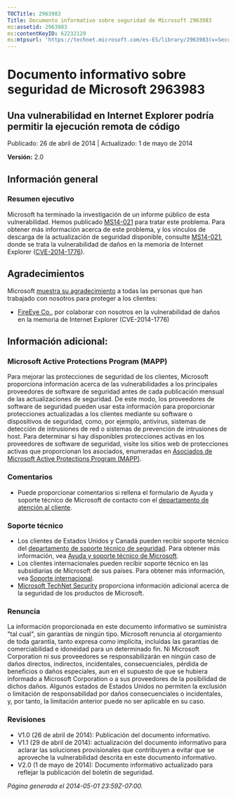 ```yaml
---
TOCTitle: 2963983
Title: Documento informativo sobre seguridad de Microsoft 2963983
ms:assetid: 2963983
ms:contentKeyID: 62232129
ms:mtpsurl: 'https://technet.microsoft.com/es-ES/library/2963983(v=Security.10)'
---
```


Documento informativo sobre seguridad de Microsoft 2963983
==========================================================

Una vulnerabilidad en Internet Explorer podría permitir la ejecución remota de código
-------------------------------------------------------------------------------------

Publicado: 26 de abril de 2014 | Actualizado: 1 de mayo de 2014

**Versión:** 2.0

Información general
-------------------

### Resumen ejecutivo

Microsoft ha terminado la investigación de un informe público de esta vulnerabilidad. Hemos publicado [MS14-021](http://go.microsoft.com/fwlink/?linkid=397669) para tratar este problema. Para obtener más información acerca de este problema, y los vínculos de descarga de la actualización de seguridad disponible, consulte [MS14-021](http://go.microsoft.com/fwlink/?linkid=397669), donde se trata la vulnerabilidad de daños en la memoria de Internet Explorer ([CVE-2014-1776](http://www.cve.mitre.org/cgi-bin/cvename.cgi?name=cve-2014-1776)).

Agradecimientos
---------------

Microsoft [muestra su agradecimiento](http://go.microsoft.com/fwlink/?linkid=21127) a todas las personas que han trabajado con nosotros para proteger a los clientes:

-   [FireEye Co.](http://www2.fireeye.com/), por colaborar con nosotros en la vulnerabilidad de daños en la memoria de Internet Explorer (CVE-2014-1776)

Información adicional:
----------------------

### Microsoft Active Protections Program (MAPP)

Para mejorar las protecciones de seguridad de los clientes, Microsoft proporciona información acerca de las vulnerabilidades a los principales proveedores de software de seguridad antes de cada publicación mensual de las actualizaciones de seguridad. De este modo, los proveedores de software de seguridad pueden usar esta información para proporcionar protecciones actualizadas a los clientes mediante su software o dispositivos de seguridad, como, por ejemplo, antivirus, sistemas de detección de intrusiones de red o sistemas de prevención de intrusiones de host. Para determinar si hay disponibles protecciones activas en los proveedores de software de seguridad, visite los sitios web de protecciones activas que proporcionan los asociados, enumeradas en [Asociados de Microsoft Active Protections Program (MAPP)](http://go.microsoft.com/fwlink/?linkid=215201).

### Comentarios

-   Puede proporcionar comentarios si rellena el formulario de Ayuda y soporte técnico de Microsoft de contacto con el [departamento de atención al cliente](http://support.microsoft.com/kb/?scid=sw;en;1257&showpage=1&ws=technet&sd=tech).

### Soporte técnico

-   Los clientes de Estados Unidos y Canadá pueden recibir soporte técnico del [departamento de soporte técnico de seguridad](http://go.microsoft.com/fwlink/?linkid=21131). Para obtener más información, vea [Ayuda y soporte técnico de Microsoft](http://support.microsoft.com/).
-   Los clientes internacionales pueden recibir soporte técnico en las subsidiarias de Microsoft de sus países. Para obtener más información, vea [Soporte internacional](http://go.microsoft.com/fwlink/?linkid=21155).
-   [Microsoft TechNet Security](http://go.microsoft.com/fwlink/?linkid=21132) proporciona información adicional acerca de la seguridad de los productos de Microsoft.

### Renuncia

La información proporcionada en este documento informativo se suministra "tal cual", sin garantías de ningún tipo. Microsoft renuncia al otorgamiento de toda garantía, tanto expresa como implícita, incluidas las garantías de comerciabilidad e idoneidad para un determinado fin. Ni Microsoft Corporation ni sus proveedores se responsabilizarán en ningún caso de daños directos, indirectos, incidentales, consecuenciales, pérdida de beneficios o daños especiales, aun en el supuesto de que se hubiera informado a Microsoft Corporation o a sus proveedores de la posibilidad de dichos daños. Algunos estados de Estados Unidos no permiten la exclusión o limitación de responsabilidad por daños consecuenciales o incidentales, y, por tanto, la limitación anterior puede no ser aplicable en su caso.

### Revisiones

-   V1.0 (26 de abril de 2014): Publicación del documento informativo.
-   V1.1 (29 de abril de 2014): actualización del documento informativo para aclarar las soluciones provisionales que contribuyen a evitar que se aproveche la vulnerabilidad descrita en este documento informativo.
-   V2.0 (1 de mayo de 2014): Documento informativo actualizado para reflejar la publicación del boletín de seguridad.

*Página generada el 2014-05-01 23:59Z-07:00.*
